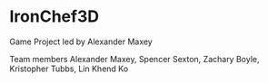 # IronChef3D
Game Project led by Alexander Maxey

Team members Alexander Maxey, Spencer Sexton, Zachary Boyle, Kristopher Tubbs, Lin Khend Ko
